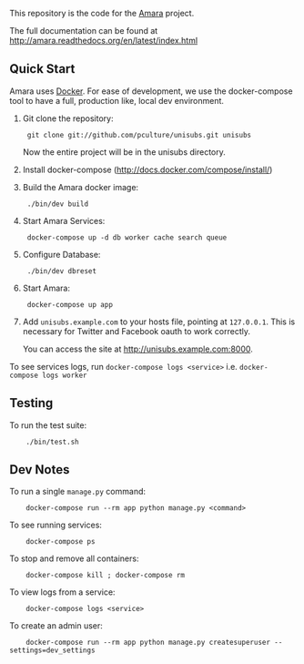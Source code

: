 This repository is the code for the [Amara](http://amara.org) project.

The full documentation can be found at
http://amara.readthedocs.org/en/latest/index.html

[Amara]: http://amara.org

Quick Start
-----------

Amara uses [Docker](http://docker.io).  For ease of development, we use the docker-compose tool to have a full, production like, local dev environment.

1. Git clone the repository:

        git clone git://github.com/pculture/unisubs.git unisubs

   Now the entire project will be in the unisubs directory.

2. Install docker-compose (http://docs.docker.com/compose/install/)

3. Build the Amara docker image:

        ./bin/dev build

4. Start Amara Services:

        docker-compose up -d db worker cache search queue

5. Configure Database:

        ./bin/dev dbreset

6. Start Amara:

        docker-compose up app

7. Add `unisubs.example.com` to your hosts file, pointing at `127.0.0.1`.  This
   is necessary for Twitter and Facebook oauth to work correctly.

   You can access the site at <http://unisubs.example.com:8000>.

To see services logs, run `docker-compose logs <service>` i.e. `docker-compose logs worker`

Testing
-------

To run the test suite:

        ./bin/test.sh


Dev Notes
---------

To run a single `manage.py` command:

        docker-compose run --rm app python manage.py <command>

To see running services:

        docker-compose ps

To stop and remove all containers:

        docker-compose kill ; docker-compose rm

To view logs from a service:

        docker-compose logs <service>

To create an admin user:

        docker-compose run --rm app python manage.py createsuperuser --settings=dev_settings

